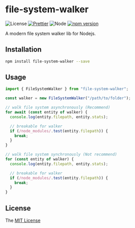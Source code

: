 # file-system-walker

![License](https://img.shields.io/badge/license-MIT-green.svg)
[![Prettier](https://img.shields.io/badge/Code%20Style-Prettier-green.svg)](https://github.com/prettier/prettier)
![Node](https://img.shields.io/badge/node-%3E=18.7-blue.svg?style=flat-square)
[![npm version](https://badge.fury.io/js/file-system-walker.svg)](https://badge.fury.io/js/file-system-walker)

A modern file system walker lib for Nodejs.

## Installation

```bash
npm install file-system-walker --save
```

## Usage

```javascript
import { FileSystemWalker } from "file-system-walker";

const walker = new FileSystemWalker("/path/to/folder");

// walk file system asynchronously (Recommend)
for await (const entity of walker) {
  console.log(entity.filepath, entity.stats);

  // breakable for walker
  if (/node_modules/.test(entity.filepath)) {
    break;
  }
}

// walk file system synchronously (Not recommend)
for (const entity of walker) {
  console.log(entity.filepath, entity.stats);

  // breakable for walker
  if (/node_modules/.test(entity.filepath)) {
    break;
  }
}
```

## License

The [MIT License](LICENSE)
